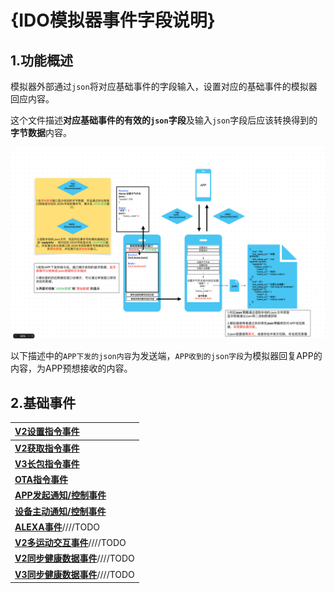 # {IDO模拟器事件字段说明}

## 1.功能概述

模拟器外部通过`json`将对应基础事件的字段输入，设置对应的基础事件的模拟器回应内容。

这个文件描述**对应基础事件的有效的`json`字段**及输入`json`字段后应该转换得到的**字节数据**内容。

![](./pic/模拟器ui.png)



以下描述中的`APP下发的json内容`为发送端，`APP收到的json字段`为模拟器回复APP的内容，为APP预想接收的内容。

## 2.基础事件

| **[V2设置指令事件](./IDOV2SetEvt/IDOSetEvtIntroduction.md)** |
| :----------------------------------------------------------- |
| **[V2获取指令事件](./IDOV2GetEvt/IDOGetEvtIntroduction.md)** |
| **[V3长包指令事件](./IDOV3Evt/IDOV3EvtIntroduction.md)**     |
| **[OTA指令事件](./IDOOtaEvt/IDOOtaEvtIntroduction.md)**      |
| **[APP发起通知/控制事件](./IDOControlEvt/IDOControlEvtIntroduction.md)** |
| **[设备主动通知/控制事件](./IDODeviceControlEvt/IDODeviceControlEvtIntroduction.md)** |
| **[ALEXA事件](./IDOAlexaEvt/IDOAlexaEvtIntroduction.md)**////TODO |
| **[V2多运动交互事件](./IDOSportSwitchEvt/IDOSportSwitchEvtIntroduction.md)**////TODO |
| **[V2同步健康数据事件](./IDOV2HealthSyncEvt/IDOV2HealthSyncEvtIntroduction.md)**////TODO |
| **[V3同步健康数据事件](./IDOV3HealthSyncEvt/IDOV3HealthSyncEvtIntroduction.md)**////TODO |

